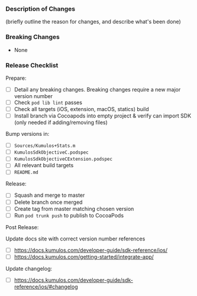 ### Description of Changes

(briefly outline the reason for changes, and describe what's been done)

### Breaking Changes

-   None

### Release Checklist

Prepare:

-   [ ] Detail any breaking changes. Breaking changes require a new major version number
-   [ ] Check `pod lib lint` passes
-   [ ] Check all targets (iOS, extension, macOS, statics) build
-   [ ] Install branch via Cocoapods into empty project & verify can import SDK (only needed if adding/removing files)

Bump versions in:

-   [ ] `Sources/Kumulos+Stats.m`
-   [ ] `KumulosSdkObjectiveC.podspec`
-   [ ] `KumulosSdkObjectiveCExtension.podspec`
-   [ ] All relevant build targets
-   [ ] `README.md`

Release:

-   [ ] Squash and merge to master
-   [ ] Delete branch once merged
-   [ ] Create tag from master matching chosen version
-   [ ] Run `pod trunk push` to publish to CocoaPods

Post Release:

Update docs site with correct version number references

- [ ] https://docs.kumulos.com/developer-guide/sdk-reference/ios/
- [ ] https://docs.kumulos.com/getting-started/integrate-app/

Update changelog:

- [ ] https://docs.kumulos.com/developer-guide/sdk-reference/ios/#changelog

